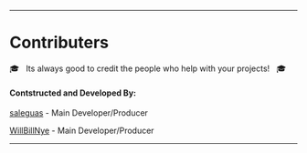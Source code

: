 ------------------------------------------------------------------------

# Contributers

:mortar_board: &nbsp; Its always good to credit the people who help with your projects! &nbsp; :mortar_board:

#### **Contstructed and Developed By:**
[saleguas](https://github.com/saleguas) - Main Developer/Producer

[WillBillNye](https://github.com/WillBillNye) - Main Developer/Producer

------------------------------------------------------------------------
